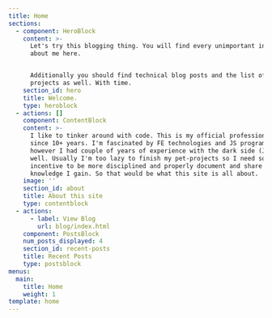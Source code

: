 ```yaml
---
title: Home
sections:
  - component: HeroBlock
    content: >-
      Let's try this blogging thing. You will find every unimportant information
      about me here.


      Additionally you should find technical blog posts and the list of my pet
      projects as well. With time.
    section_id: hero
    title: Welcome.
    type: heroblock
  - actions: []
    component: ContentBlock
    content: >-
      I like to tinker around with code. This is my official profession as well
      since 10+ years. I'm fascinated by FE technologies and JS programming
      however I had couple of years of experience with the dark side (Java) as
      well. Usually I'm too lazy to finish my pet-projects so I need some
      incentive to be more disciplined and properly document and share the
      knowledge I gain. So that would be what this site is all about.
    image: ''
    section_id: about
    title: About this site
    type: contentblock
  - actions:
      - label: View Blog
        url: blog/index.html
    component: PostsBlock
    num_posts_displayed: 4
    section_id: recent-posts
    title: Recent Posts
    type: postsblock
menus:
  main:
    title: Home
    weight: 1
template: home
---
```


